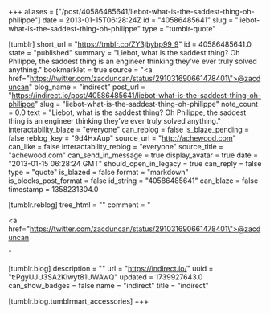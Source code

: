 +++
aliases = ["/post/40586485641/liebot-what-is-the-saddest-thing-oh-philippe"]
date = 2013-01-15T06:28:24Z
id = "40586485641"
slug = "liebot-what-is-the-saddest-thing-oh-philippe"
type = "tumblr-quote"

[tumblr]
short_url = "https://tmblr.co/ZY3jbybp99_9"
id = 40586485641.0
state = "published"
summary = "Liebot, what is the saddest thing? Oh Philippe, the saddest thing is an engineer thinking they’ve ever truly solved anything."
bookmarklet = true
source = "<a href=\"https://twitter.com/zacduncan/status/291031690661478401\">@zacduncan</a>"
blog_name = "indirect"
post_url = "https://indirect.io/post/40586485641/liebot-what-is-the-saddest-thing-oh-philippe"
slug = "liebot-what-is-the-saddest-thing-oh-philippe"
note_count = 0.0
text = "Liebot, what is the saddest thing? Oh Philippe, the saddest thing is an engineer thinking they’ve ever truly solved anything."
interactability_blaze = "everyone"
can_reblog = false
is_blaze_pending = false
reblog_key = "9d4HxAup"
source_url = "http://achewood.com"
can_like = false
interactability_reblog = "everyone"
source_title = "achewood.com"
can_send_in_message = true
display_avatar = true
date = "2013-01-15 06:28:24 GMT"
should_open_in_legacy = true
can_reply = false
type = "quote"
is_blazed = false
format = "markdown"
is_blocks_post_format = false
id_string = "40586485641"
can_blaze = false
timestamp = 1358231304.0

[tumblr.reblog]
tree_html = ""
comment = "<p><a href=\"https://twitter.com/zacduncan/status/291031690661478401\">@zacduncan</a></p>"

[tumblr.blog]
description = ""
url = "https://indirect.io/"
uuid = "t:PgyUJU3SA2Klwyt81UWAwQ"
updated = 1739927643.0
can_show_badges = false
name = "indirect"
title = "indirect"

[tumblr.blog.tumblrmart_accessories]
+++

